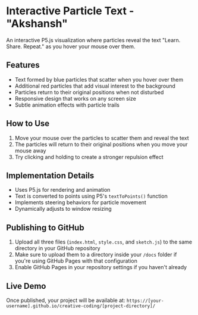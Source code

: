# Interactive Particle Text - "Akshansh"

An interactive P5.js visualization where particles reveal the text "Learn. Share. Repeat." as you hover your mouse over them.

## Features

- Text formed by blue particles that scatter when you hover over them
- Additional red particles that add visual interest to the background
- Particles return to their original positions when not disturbed
- Responsive design that works on any screen size
- Subtle animation effects with particle trails

## How to Use

1. Move your mouse over the particles to scatter them and reveal the text
2. The particles will return to their original positions when you move your mouse away
3. Try clicking and holding to create a stronger repulsion effect

## Implementation Details

- Uses P5.js for rendering and animation
- Text is converted to points using P5's `textToPoints()` function
- Implements steering behaviors for particle movement
- Dynamically adjusts to window resizing

## Publishing to GitHub

1. Upload all three files (`index.html`, `style.css`, and `sketch.js`) to the same directory in your GitHub repository
2. Make sure to upload them to a directory inside your `/docs` folder if you're using GitHub Pages with that configuration
3. Enable GitHub Pages in your repository settings if you haven't already

## Live Demo

Once published, your project will be available at:
`https://[your-username].github.io/creative-coding/[project-directory]/`

